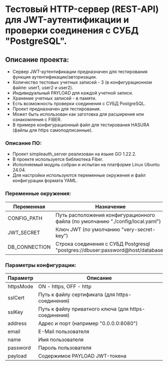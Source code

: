 # Тестовый HTTP-сервер (REST-API) для JWT-аутентификации и проверки соединения с СУБД "PostgreSQL".


## Описание проекта:

- Сервер JWT-аутентификации предназначен для тестирования функция аутентификации/авторизации.
- Количество тестовых учетных записей - 3 (в конфигурационном файле: user1, user2 и user2).
- Индивидуальный PAYLOAD для каждой учетной записи.
- Хранение учетных записей - в памяти.
- Есть возможность проверки соединения с СУБД PostgreSQL.
- Проект предназначен для тестирования.
- Может быть использован как заготовка для расширения или ознакомления с FIBER.
- В примере конфигурационный файл для тестирования HASURA (файлы для https самоподписанные).

### Описание ПО:

- Проект simpleauth_server реализован на языке GO 1.22.2.
- В проекте используется библиотека Fiber.
- Исполняемый модуль собран и испытан на платформе Linux Ubuntu 24.04.
- Для настройки используются переменные окружения и файл конфигурации формата YAML.

### Переменные окружения:

| Переменная    |                                       Назначение                               |
|---------------|--------------------------------------------------------------------------------|
| CONFIG_PATH   | Путь расположения конфигурационного файла (по умолчанию "./config/local.yaml") |
| JWT_SECRET    | Ключ JWT (по умолчанию "very-secret-key")                                      |
| DB_CONNECTION | Строка соединения с СУБД Postgresql "postgres://dbuser:password@host/database" |

### Параметры конфигурации:

| Параметр  | Описание                                             |
|-----------|------------------------------------------------------|
| httpsMode | ON - https, OFF - http                               |
| sslCert   | Путь к файлу сертификата (для https-соединения)      |
| sslKey    | Путь к файлу приватного ключа (для https-соединения) |
| address   | Адрес и порт (например "0.0.0.0:8080")               |
| email     | E-Mail пользователя                                  |
| name      | Имя пользователя                                     |
| password  | Пароль пользователя                                  |
| payload   | Содержимое PAYLOAD JWT-токена                        |

